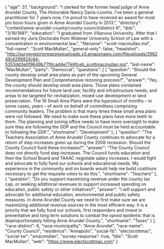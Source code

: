 {
  "age": 37,
  "background": "I clerked for the former head judge of Anne Arundel County, The Honorable Nancy Davis-Loomis. I've been a general practitioner for 7 years now. I'm proud to have received an award for most pro bono hours given in Anne Arundel County in 2013.",
  "directory": "content/anne-arundel-county/county-council/district-6",
  "dob": "3/16/1981",
  "education": "I graduated from Villanova University. After that I earned my Juris Doctorate from Widener University School of Law with a concentration in environmental law.",
  "filename": "scott-macmullan.md",
  "full-name": "Scott MacMullan",
  "general-only": false,
  "headshot": "http://surveygizmoresponseuploads.s3.amazonaws.com/fileuploads/296249/4299924/44-5353dd3e0f9649b77f6cad4e77e9fceb_scottmacmullan.jpg",
  "last-name": "MacMullan",
  "party": "Democrat",
  "questions": [
    {
      "question": "Should the county develop small area plans as part of the upcoming General Development Plan and Comprehensive rezoning process?",
      "answer": "Yes, the county should develop small area plans. Those plans contained recommendations for future land use; facility and infrastructure needs; and areas to be targeted for revitalization, mixed-use development or land preservation. The 16 Small Area Plans were the byproduct of months – in some cases, years – of work on behalf of committees comprising community leaders. The problem is that many times these small area plans were not followed. We need to make sure these plans have more teeth to them. The planning and zoning office needs to have more oversight to make sure they are following the GDP and the Council must be held accountable to following the GDP.",
      "shortname": "Development"
    },
    {
      "question": "The Teachers Association of Anne Arundel County continues to advocate for a return of step increases given up during the 2008 recession. Should the County Council fund these increases?",
      "answer": "The County Council does not directly fund step increases. The Council funds education and then the School Board and TAAAC negotiate salary increases. I would fight and advocate to fully fund our schools and educational needs. My experience in the community and on boards would help me build coalitions necessary to get the requisite votes to do this.",
      "shortname": "Teachers"
    },
    {
      "question": "Do you support maximizing revenue under the county tax cap, or seeking additional revenues to support increased spending on education, public safety or other initiatives?",
      "answer": "I will support and advocate for additional education, environmental and public safety measures. In Anne Arundel County we need to first make sure we are maximizing additional revenue sources in the most efficient way. It is a priority that we fully fund our schools, first responders and invest in preventative and long term solutions to combat the opioid epidemic that is disproportionately hitting Anne Arundel County.",
      "shortname": "Taxes"
    }
  ],
  "race-district": 6,
  "race-municipality": "Anne Arundel",
  "race-name": "County Council",
  "residence": "Annapolis",
  "social-fb": "electscottmac",
  "social-tw": "smacmullan",
  "survey-response": true,
  "title": "Scott MacMullan",
  "web": "https://www.electscottmac.com"
}
